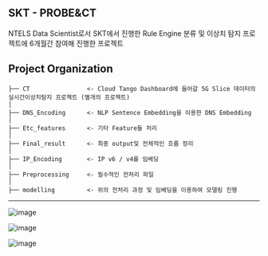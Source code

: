 ## SKT - PROBE&CT

NTELS Data Scientist로서 SKT에서 진행한 Rule Engine 분류 및 이상치 탐지 프로젝트에 6개월간 참여해 진행한 프로젝트

Project Organization
------------

    ├── CT                <- Cloud Tango Dashboard에 들어갈 5G Slice 데이터의 실시간이상치탐지 프로젝트 (별개의 프로젝트)
    │
    ├── DNS_Encoding      <- NLP Sentence Embedding을 이용한 DNS Embedding 
    │
    ├── Etc_features      <- 기타 Feature들 처리 
    │
    ├── Final_result      <- 최종 output및 전체적인 흐름 정리 
    │
    ├── IP_Encoding       <- IP v6 / v4를 임베딩 
    │
    ├── Preprocessing     <- 필수적인 전처리 파일 
    │
    ├── modelling         <- 위의 전처리 과정 및 임베딩을 이용하여 모델링 진행



------------

![image](https://user-images.githubusercontent.com/37789148/116635023-adbe8700-a998-11eb-950e-2f84561d0815.png)
<br>

![image](https://user-images.githubusercontent.com/37789148/116635062-c3cc4780-a998-11eb-94bb-292de3522c38.png)
<br>

![image](https://user-images.githubusercontent.com/37789148/116635097-d6df1780-a998-11eb-9ada-6f95344a477f.png)

